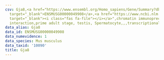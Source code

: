```yaml
---
csv: Gja8,<a href="https://www.ensembl.org/Homo_sapiens/Gene/Summary?db=core;g=ENSMUSG00000049908"
  target="_blank">ENSMUSG00000049908</a>,<a href="https://www.ncbi.nlm.nih.gov/pubmed/25450459"
  target="_blank"><i class="fas fa-file"></i></a>",chromatin immunoprecipitation assay,direct
  interaction,prime adult stage, testis, Spermatocyte,,,transcriptional regulation,
data_alias: Gja8
data_id: ENSMUSG00000049908
data_numevidence: 1
data_species: Mus musculus
data_taxid: '10090'
title: Gja8
---
```

